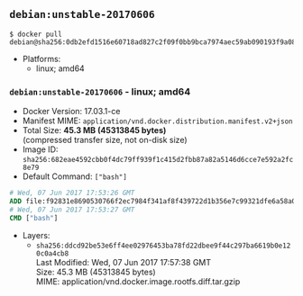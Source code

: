 ## `debian:unstable-20170606`

```console
$ docker pull debian@sha256:0db2efd1516e60718ad827c2f09f0bb9bca7974aec59ab090193f9a085737ac9
```

-	Platforms:
	-	linux; amd64

### `debian:unstable-20170606` - linux; amd64

-	Docker Version: 17.03.1-ce
-	Manifest MIME: `application/vnd.docker.distribution.manifest.v2+json`
-	Total Size: **45.3 MB (45313845 bytes)**  
	(compressed transfer size, not on-disk size)
-	Image ID: `sha256:682eae4592cbb0f4dc79ff939f1c415d2fbb87a82a5146d6cce7e592a2fc8e79`
-	Default Command: `["bash"]`

```dockerfile
# Wed, 07 Jun 2017 17:53:26 GMT
ADD file:f92831e8690530766f2ec7984f341af8f439722d1b356e7c99321dfe6a58a01e in / 
# Wed, 07 Jun 2017 17:53:27 GMT
CMD ["bash"]
```

-	Layers:
	-	`sha256:ddcd92be53e6ff4ee02976453ba78fd22dbee9f44c297ba6619b0e120c0a4cb8`  
		Last Modified: Wed, 07 Jun 2017 17:57:38 GMT  
		Size: 45.3 MB (45313845 bytes)  
		MIME: application/vnd.docker.image.rootfs.diff.tar.gzip
